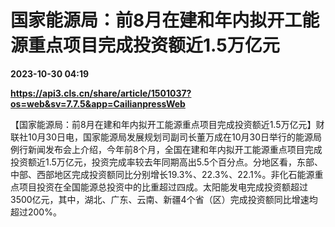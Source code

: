 # 国家能源局：前8月在建和年内拟开工能源重点项目完成投资额近1.5万亿元

**2023-10-30 04:19**

**https://api3.cls.cn/share/article/1501037?os=web&sv=7.7.5&app=CailianpressWeb**

【国家能源局：前8月在建和年内拟开工能源重点项目完成投资额近1.5万亿元】财联社10月30日电，国家能源局发展规划司副司长董万成在10月30日举行的能源局例行新闻发布会上介绍，今年前8个月，全国在建和年内拟开工能源重点项目完成投资额近1.5万亿元，投资完成率较去年同期高出5.5个百分点。分地区看，东部、中部、西部地区完成投资额同比分别增长19.3%、22.3%、22.1%。非化石能源重点项目投资在全国能源总投资中的比重超过四成。太阳能发电完成投资额超过3500亿元，其中，湖北、广东、云南、新疆4个省（区）完成投资额同比增速均超过200%。